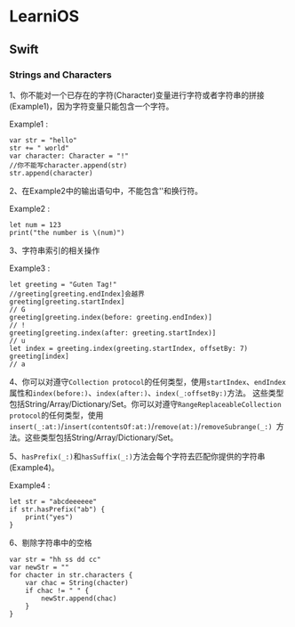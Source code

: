 # LearniOS

## Swift

### Strings and Characters
1、你不能对一个已存在的字符(Character)变量进行字符或者字符串的拼接(Example1)，因为字符变量只能包含一个字符。

Example1 :

```
var str = "hello"
str += " world"
var character: Character = "!"
//你不能写character.append(str)
str.append(character)
```

2、在Example2中的输出语句中，不能包含'\'和换行符。

Example2 :

```
let num = 123
print("the number is \(num)")
```

3、字符串索引的相关操作

Example3 :
```
let greeting = "Guten Tag!"
//greeting[greeting.endIndex]会越界
greeting[greeting.startIndex]
// G
greeting[greeting.index(before: greeting.endIndex)]
// !
greeting[greeting.index(after: greeting.startIndex)]
// u
let index = greeting.index(greeting.startIndex, offsetBy: 7)
greeting[index]
// a
```

4、你可以对遵守`Collection protocol`的任何类型，使用`startIndex`、`endIndex`属性和`index(before:)`、`index(after:)`、`index(_:offsetBy:)`方法。
这些类型包括String/Array/Dictionary/Set。你可以对遵守`RangeReplaceableCollection protocol`的任何类型，使用`insert(_:at:)`/`insert(contentsOf:at:)`/`remove(at:)`/`removeSubrange(_:) `方法。这些类型包括String/Array/Dictionary/Set。

5、`hasPrefix(_:)`和`hasSuffix(_:)`方法会每个字符去匹配你提供的字符串(Example4)。

Example4 :

```
let str = "abcdeeeeee"
if str.hasPrefix("ab") {
    print("yes")
}
```

6、剔除字符串中的空格
```
var str = "hh ss dd cc"
var newStr = ""
for chacter in str.characters {
    var chac = String(chacter)
    if chac != " " {
        newStr.append(chac)
    }
}
```
